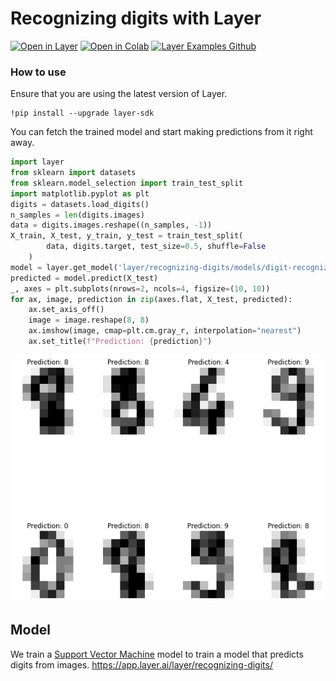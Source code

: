 # Recognizing digits with Layer

[![Open in Layer](https://app.layer.ai/assets/badge.svg)](https://app.layer.ai/layer/recognizing-digits) [![Open in Colab](https://colab.research.google.com/assets/colab-badge.svg)](https://colab.research.google.com/github/layerai/examples/blob/main/recognizing-digits/recognizing-digits.ipynb) [![Layer Examples Github](https://badgen.net/badge/icon/github?icon=github&label)](https://github.com/layerai/examples/tree/main/recognizing-digits)

### How to use 
Ensure that you are using the latest version of Layer.

```
!pip install --upgrade layer-sdk 
```
You can fetch the trained model and start making predictions from it right away.

```python
import layer
from sklearn import datasets
from sklearn.model_selection import train_test_split
import matplotlib.pyplot as plt
digits = datasets.load_digits()
n_samples = len(digits.images)
data = digits.images.reshape((n_samples, -1))
X_train, X_test, y_train, y_test = train_test_split(
        data, digits.target, test_size=0.5, shuffle=False
    )
model = layer.get_model('layer/recognizing-digits/models/digit-recognizer').get_train()
predicted = model.predict(X_test)
_, axes = plt.subplots(nrows=2, ncols=4, figsize=(10, 10))
for ax, image, prediction in zip(axes.flat, X_test, predicted):
    ax.set_axis_off()
    image = image.reshape(8, 8)
    ax.imshow(image, cmap=plt.cm.gray_r, interpolation="nearest")
    ax.set_title(f"Prediction: {prediction}")
```
![Digits Image](digits.png)
## Model
We train a [Support Vector Machine](https://scikit-learn.org/stable/modules/generated/sklearn.svm.SVC.html) model to train a model that predicts 
digits from images.
https://app.layer.ai/layer/recognizing-digits/